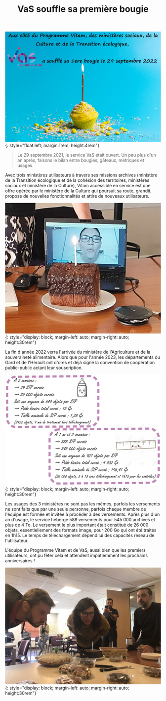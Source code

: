 ﻿---
layout: post
title: VaS souffle sa première bougie
---

![Logos](/public/images/1an.JPG){: style="float:left; margin:1rem; height:4rem"}
> Le 29 septembre 2021, le service VaS était ouvert. Un peu plus d'un an après, faisons le bilan entre bougies, gâteaux, métriques et usages.

Avec trois ministères utilisateurs à travers ses missions archives (ministère de la Transition écologique et de la cohésion des territoires, ministères sociaux et ministère de la Culture), Vitam accessible en service est une offre opérée par le ministère de la Culture qui poursuit sa route, grandit, propose de nouvelles fonctionnalités et attire de nouveaux utilisateurs.

![Logos](/public/images/VaS_1.jpg){: style="display: block; margin-left: auto; margin-right: auto; height:30rem"} 

La fin d'année 2022 verra l'arrivée du ministère de l'Agriculture et de la souveraineté alimentaire. Alors que pour l'année 2023, les départements du Gard et de l'Hérault ont d'ores et déjà signé la convention de coopération public-public actant leur souscription.

![Logos](/public/images/VaS_1_ter.jpg){: style="display: block; margin-left: auto; margin-right: auto; height:30rem"}

Les usages des 3 ministères ne sont pas les mêmes, parfois les versements ne sont faits que par une seule personne, parfois chaque membre de l'équipe est formée et invitée à procéder à des versements. Après plus d'un an d'usage, le service héberge 588 versements pour 545 000 archives et plus de 4 To. 
Le versement le plus important était constitué de 26 000 objets, essentiellement des formats image, pour 200 Go qui ont été traités en 1h15. Le temps de téléchargement dépend lui des capacités réseau de l'utilisateur.

L'équipe du Programme Vitam et de VaS, aussi bien que les premiers utilisateurs, ont pu fêter cela et attendent impatiemment les prochains anniversaires !

![Logos](/public/images/VaS_1_bis.jpg){: style="display: block; margin-left: auto; margin-right: auto; height:30rem"}